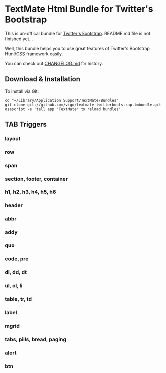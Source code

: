 # TextMate Html Bundle for Twitter's Bootstrap
This is un-offical bundle for [Twitter's Bootstrap][bootstrap].
README.md file is not finished yet...

Well, this bundle helps you to use great features of Twitter's Bootstrap
Html/CSS framework easily.

You can check out [CHANGELOG.md][changelog] for history.

## Download & Installation
To install via Git:

    cd "~/Library/Application Support/TextMate/Bundles"
    git clone git://github.com/vigo/textmate-twitterbootstrap.tmbundle.git
    osascript -e 'tell app "TextMate" to reload bundles'


## TAB Triggers

### layout


### row


### span


### section, footer, container


### h1, h2, h3, h4, h5, h6


### header


### abbr


### addy


### quo


### code, pre


### dl, dd, dt


### ul, ol, li


### table, tr, td


### label


### mgrid


### tabs, pills, bread, paging


### alert


### btn

[bootstrap]: http://twitter.github.com/bootstrap/
[changelog]: blob/master/CHANGELOG.md
